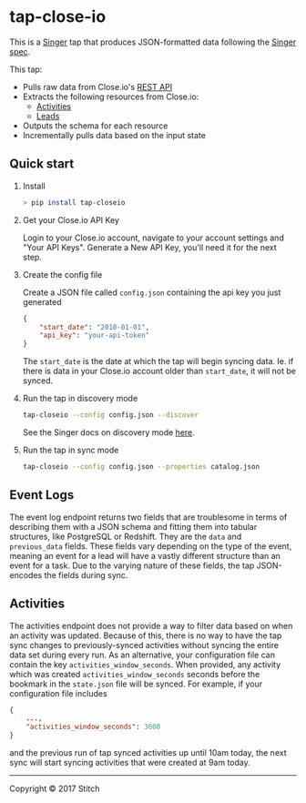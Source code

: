 # tap-close-io

This is a [Singer](https://singer.io) tap that produces JSON-formatted data following the [Singer spec](https://github.com/singer-io/getting-started/blob/master/SPEC.md).

This tap:
- Pulls raw data from Close.io's [REST API](https://developer.close.io/)
- Extracts the following resources from Close.io:
  - [Activities](https://developer.close.io/#activities)
  - [Leads](https://developer.close.io/#leads)
- Outputs the schema for each resource
- Incrementally pulls data based on the input state


## Quick start

1. Install

    ```bash
    > pip install tap-closeio
    ```

2. Get your Close.io API Key

    Login to your Close.io account, navigate to your account settings and "Your API Keys". Generate a New API Key, you'll need it for the next step.

3. Create the config file

    Create a JSON file called `config.json` containing the api key you just
    generated 

    ```json
    {
        "start_date": "2010-01-01",
        "api_key": "your-api-token"
    }
    ```

    The `start_date` is the date at which the tap will begin syncing data. Ie.
    if there is data in your Close.io account older than `start_date`, it will
    not be synced.

4. Run the tap in discovery mode

    ```bash
    tap-closeio --config config.json --discover
    ```

   See the Singer docs on discovery mode
   [here](https://github.com/singer-io/getting-started/blob/master/docs/DISCOVERY_MODE.md#discovery-mode).

5. Run the tap in sync mode

    ```bash
    tap-closeio --config config.json --properties catalog.json
    ```

## Event Logs

The event log endpoint returns two fields that are troublesome in terms of
describing them with a JSON schema and fitting them into tabular structures,
like PostgreSQL or Redshift. They are the `data` and `previous_data` fields.
These fields vary depending on the type of the event, meaning an event for a
lead will have a vastly different structure than an event for a task. Due to
the varying nature of these fields, the tap JSON-encodes the fields during
sync.

## Activities

The activities endpoint does not provide a way to filter data based on when an
activity was updated. Because of this, there is no way to have the tap sync
changes to previously-synced activities without syncing the entire data set
during every run. As an alternative, your configuration file can contain the
key `activities_window_seconds`. When provided, any activity which was created
`activities_window_seconds` seconds before the bookmark in the `state.json`
file will be synced. For example, if your configuration file includes

```json
{
    ...,
    "activities_window_seconds": 3600
}
```

and the previous run of tap synced activities up until 10am today, the next
sync will start syncing activities that were created at 9am today.

---

Copyright &copy; 2017 Stitch
